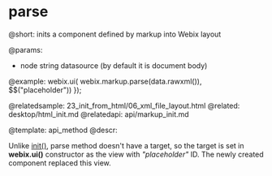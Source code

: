 parse
=============


@short: inits a component defined by markup into Webix layout

@params:
- node	string	datasource (by default it is document body)

@example:
webix.ui(
	webix.markup.parse(data.rawxml()),
	$$("placeholder"))
});

@relatedsample:
	23_init_from_html/06_xml_file_layout.html
@related:
	desktop/html_init.md
@relatedapi:
	api/markup_init.md

@template:	api_method
@descr:

Unlike [init()](api/markup_init.md), parse method doesn't have a target, so the target is set in **webix.ui()** constructor as the view with *"placeholder"* ID. The newly created component replaced this view. 


